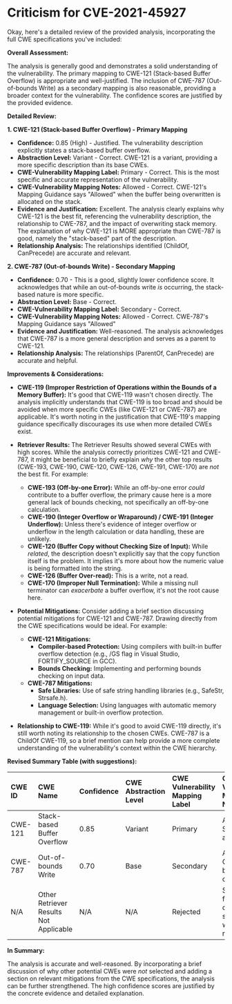 # Criticism for CVE-2021-45927

Okay, here's a detailed review of the provided analysis, incorporating the full CWE specifications you've included:

**Overall Assessment:**

The analysis is generally good and demonstrates a solid understanding of the vulnerability. The primary mapping to CWE-121 (Stack-based Buffer Overflow) is appropriate and well-justified. The inclusion of CWE-787 (Out-of-bounds Write) as a secondary mapping is also reasonable, providing a broader context for the vulnerability. The confidence scores are justified by the provided evidence.

**Detailed Review:**

**1. CWE-121 (Stack-based Buffer Overflow) - Primary Mapping**

*   **Confidence:** 0.85 (High) - Justified. The vulnerability description explicitly states a stack-based buffer overflow.
*   **Abstraction Level:** Variant - Correct. CWE-121 is a variant, providing a more specific description than its base CWEs.
*   **CWE-Vulnerability Mapping Label:** Primary - Correct. This is the most specific and accurate representation of the vulnerability.
*   **CWE-Vulnerability Mapping Notes:** Allowed - Correct. CWE-121's Mapping Guidance says "Allowed" when the buffer being overwritten is allocated on the stack.
*   **Evidence and Justification:** Excellent. The analysis clearly explains why CWE-121 is the best fit, referencing the vulnerability description, the relationship to CWE-787, and the impact of overwriting stack memory.  The explanation of why CWE-121 is MORE appropriate than CWE-787 is good, namely the "stack-based" part of the description.
*   **Relationship Analysis:** The relationships identified (ChildOf, CanPrecede) are accurate and relevant.

**2. CWE-787 (Out-of-bounds Write) - Secondary Mapping**

*   **Confidence:** 0.70 - This is a good, slightly lower confidence score. It acknowledges that while an out-of-bounds write *is* occurring, the stack-based nature is more specific.
*   **Abstraction Level:** Base - Correct.
*   **CWE-Vulnerability Mapping Label:** Secondary - Correct.
*   **CWE-Vulnerability Mapping Notes:** Allowed - Correct. CWE-787's Mapping Guidance says "Allowed"
*   **Evidence and Justification:** Well-reasoned. The analysis acknowledges that CWE-787 is a more general description and serves as a parent to CWE-121.
*   **Relationship Analysis:** The relationships (ParentOf, CanPrecede) are accurate and helpful.

**Improvements & Considerations:**

*   **CWE-119 (Improper Restriction of Operations within the Bounds of a Memory Buffer):** It's good that CWE-119 wasn't chosen directly. The analysis implicitly understands that CWE-119 is too broad and should be avoided when more specific CWEs (like CWE-121 or CWE-787) are applicable. It's worth noting in the justification that CWE-119's mapping guidance specifically discourages its use when more detailed CWEs exist.
*   **Retriever Results:** The Retriever Results showed several CWEs with high scores. While the analysis correctly prioritizes CWE-121 and CWE-787, it might be beneficial to briefly explain *why* the other top results (CWE-193, CWE-190, CWE-120, CWE-126, CWE-191, CWE-170) are *not* the best fit. For example:
    *   **CWE-193 (Off-by-one Error):** While an off-by-one error *could* contribute to a buffer overflow, the primary cause here is a more general lack of bounds checking, not specifically an off-by-one calculation.
    *   **CWE-190 (Integer Overflow or Wraparound) / CWE-191 (Integer Underflow):** Unless there's evidence of integer overflow or underflow in the length calculation or data handling, these are unlikely.
    *   **CWE-120 (Buffer Copy without Checking Size of Input):** While *related*, the description doesn't explicitly say that the copy function itself is the problem. It implies it's more about how the numeric value is being formatted into the string.
    *   **CWE-126 (Buffer Over-read):** This is a write, not a read.
    *   **CWE-170 (Improper Null Termination):**  While a missing null terminator can *exacerbate* a buffer overflow, it's not the root cause here.
*   **Potential Mitigations:**  Consider adding a brief section discussing potential mitigations for CWE-121 and CWE-787. Drawing directly from the CWE specifications would be ideal.  For example:

    *   **CWE-121 Mitigations:**
        *   **Compiler-based Protection:** Using compilers with built-in buffer overflow detection (e.g., /GS flag in Visual Studio, FORTIFY_SOURCE in GCC).
        *   **Bounds Checking:** Implementing and performing bounds checking on input data.
    *   **CWE-787 Mitigations:**
        *   **Safe Libraries:** Use of safe string handling libraries (e.g., SafeStr, Strsafe.h).
        *   **Language Selection:**  Using languages with automatic memory management or built-in overflow protection.

*   **Relationship to CWE-119:** While it's good to avoid CWE-119 directly, it's still worth noting its relationship to the chosen CWEs. CWE-787 is a ChildOf CWE-119, so a brief mention can help provide a more complete understanding of the vulnerability's context within the CWE hierarchy.

**Revised Summary Table (with suggestions):**

| CWE ID  | CWE Name                       | Confidence | CWE Abstraction Level | CWE Vulnerability Mapping Label | CWE-Vulnerability Mapping Notes |
| :------ | :----------------------------- | :--------- | :-------------------- | :------------------------------ | :----------------------------- |
| CWE-121 | Stack-based Buffer Overflow    | 0.85       | Variant             | Primary                       | Allowed, Stack allocation |
| CWE-787 | Out-of-bounds Write              | 0.70       | Base                | Secondary                       | Allowed, General buffer overflow |
| N/A   | Other Retriever Results Not Applicable            | N/A       | N/A             | Rejected                       | See analysis for why other suggestions were rejected   |

**In Summary:**

The analysis is accurate and well-reasoned. By incorporating a brief discussion of why other potential CWEs were *not* selected and adding a section on relevant mitigations from the CWE specifications, the analysis can be further strengthened. The high confidence scores are justified by the concrete evidence and detailed explanation.